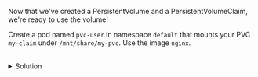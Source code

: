 Now that we've created a PersistentVolume and a PersistentVolumeClaim, we're ready to use the volume!

Create a pod named `pvc-user` in namespace `default` that mounts your PVC `my-claim` under `/mnt/share/my-pvc`. Use the image `nginx`.

<br>
<details><summary>Solution</summary>
<br>
This is another one where starting with an from the K8s docs and modifying it for our use case is a good strategy.

A good starting example: https://kubernetes.io/docs/tasks/configure-pod-container/configure-persistent-volume-storage/#create-a-pod

```plain
kubectl apply -f - <<EOF

apiVersion: v1
kind: Pod
metadata:
  name: pvc-user
spec:
  volumes:
    - name: my-claim
      persistentVolumeClaim:
        claimName: my-claim
  containers:
    - name: c1
      image: nginx
      volumeMounts:
        - mountPath: "/mnt/share/my-pvc"
          name: my-claim

EOF
```{{exec}}

</details>
